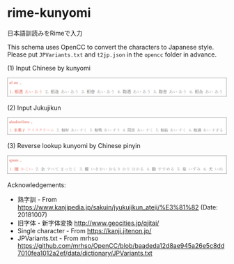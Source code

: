 # rime-kunyomi

日本語訓読みをRimeで入力

This schema uses OpenCC to convert the characters to Japanese style. Please put `JPVariants.txt` and `t2jp.json` in the `opencc` folder in advance.

(1) Input Chinese by kunyomi

![demo1](demo/1.png)

(2) Input Jukujikun

![demo2](demo/2.png)

(3) Reverse lookup kunyomi by Chinese pinyin

![demo3](demo/3.png)

Acknowledgements:

* 熟字訓 - From https://www.kanjipedia.jp/sakuin/jyukujikun_ateji/%E3%81%82 (Date: 20181007)
* 旧字体・新字体変換 http://www.geocities.jp/qjitai/
* Single character - From https://kanji.jitenon.jp/
* JPVariants.txt - From mrhso https://github.com/mrhso/OpenCC/blob/baadeda12d8ae945a26e5c8dd7010fea1012a2ef/data/dictionary/JPVariants.txt
